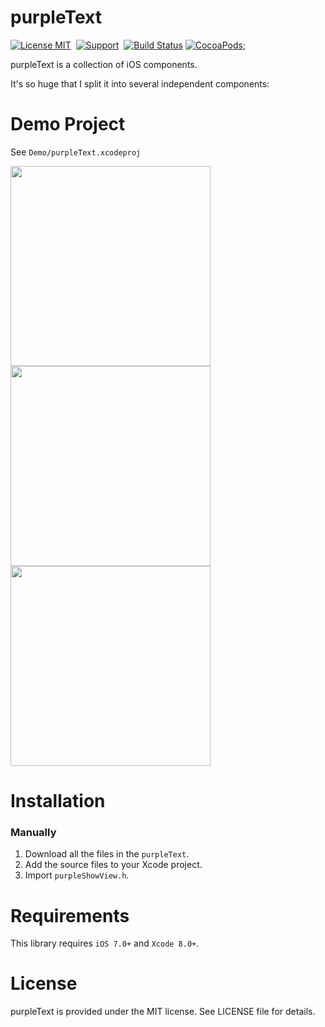 purpleText
==============

[![License MIT](https://img.shields.io/badge/license-MIT-green.svg?style=flat)](https://raw.githubusercontent.com/ibireme/YYKit/master/LICENSE)&nbsp;
[![Support](https://img.shields.io/badge/support-iOS%206%2B%20-blue.svg?style=flat)](https://www.apple.com/nl/ios/)&nbsp;
[![Build Status](https://travis-ci.org/ibireme/YYKit.svg?branch=master)](https://travis-ci.org/ibireme/YYKit)
[![CocoaPods](http://img.shields.io/cocoapods/p/YYKit.svg?style=flat)](http://cocoadocs.org/docsets/YYKit);

purpleText is a collection of iOS components.

It's so huge that I split it into several independent components:



Demo Project
==============
See `Demo/purpleText.xcodeproj`

<img src="" width="320"><br/>
<img src="" width="320"> 
<img src="" width="320">


Installation
==============

### Manually

1. Download all the files in the `purpleText`.
2. Add the source files to your Xcode project.
3. Import `purpleShowView.h`.


Requirements
==============
This library requires `iOS 7.0+` and `Xcode 8.0+`.

License
==============
purpleText is provided under the MIT license. See LICENSE file for details.


